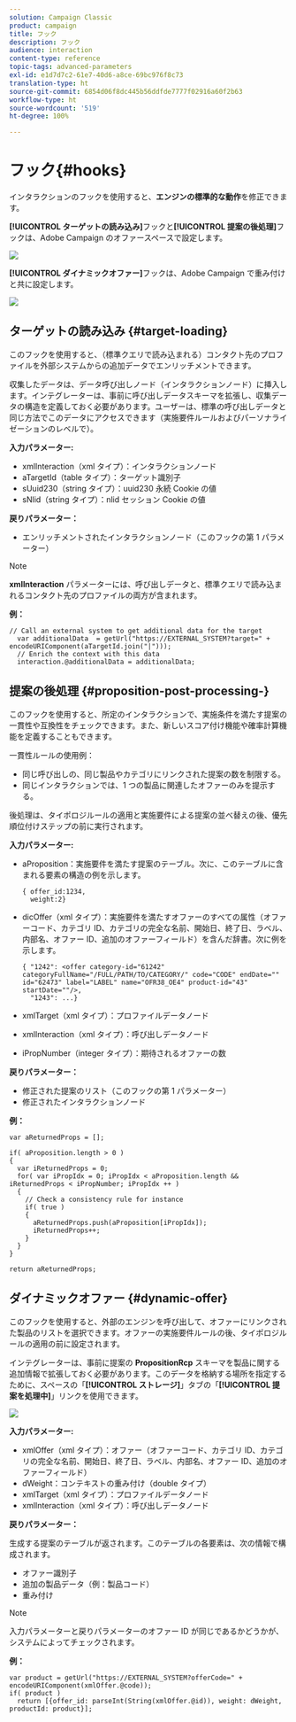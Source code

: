 ```yaml
---
solution: Campaign Classic
product: campaign
title: フック
description: フック
audience: interaction
content-type: reference
topic-tags: advanced-parameters
exl-id: e1d7d7c2-61e7-40d6-a8ce-69bc976f8c73
translation-type: ht
source-git-commit: 6854d06f8dc445b56ddfde7777f02916a60f2b63
workflow-type: ht
source-wordcount: '519'
ht-degree: 100%

---
```


# フック{#hooks}

インタラクションのフックを使用すると、**エンジンの標準的な動作**&#x200B;を修正できます。

**[!UICONTROL ターゲットの読み込み]**&#x200B;フックと&#x200B;**[!UICONTROL 提案の後処理]**&#x200B;フックは、Adobe Campaign のオファースペースで設定します。

![](assets/interaction_hooks_1.png)

**[!UICONTROL ダイナミックオファー]**&#x200B;フックは、Adobe Campaign で重み付けと共に設定します。

![](assets/interaction_hooks_2.png)

## ターゲットの読み込み {#target-loading}

このフックを使用すると、（標準クエリで読み込まれる）コンタクト先のプロファイルを外部システムからの追加データでエンリッチメントできます。

収集したデータは、データ呼び出しノード（インタラクションノード）に挿入します。インテグレーターは、事前に呼び出しデータスキーマを拡張し、収集データの構造を定義しておく必要があります。ユーザーは、標準の呼び出しデータと同じ方法でこのデータにアクセスできます（実施要件ルールおよびパーソナライゼーションのレベルで）。

**入力パラメーター:**

* xmlInteraction（xml タイプ）：インタラクションノード
* aTargetId（table タイプ）：ターゲット識別子
* sUuid230（string タイプ）：uuid230 永続 Cookie の値
* sNlid（string タイプ）：nlid セッション Cookie の値

**戻りパラメーター：**

* エンリッチメントされたインタラクションノード（このフックの第 1 パラメーター）

>[!NOTE]
>
>**xmlInteraction** パラメーターには、呼び出しデータと、標準クエリで読み込まれるコンタクト先のプロファイルの両方が含まれます。

**例：**

```
// Call an external system to get additional data for the target
  var additionalData  = getUrl("https://EXTERNAL_SYSTEM?target=" + encodeURIComponent(aTargetId.join("|")));
  // Enrich the context with this data
  interaction.@additionalData = additionalData;
```

## 提案の後処理 {#proposition-post-processing-}

このフックを使用すると、所定のインタラクションで、実施条件を満たす提案の一貫性や互換性をチェックできます。また、新しいスコア付け機能や確率計算機能を定義することもできます。

一貫性ルールの使用例：

* 同じ呼び出しの、同じ製品やカテゴリにリンクされた提案の数を制限する。
* 同じインタラクションでは、1 つの製品に関連したオファーのみを提示する。

後処理は、タイポロジルールの適用と実施要件による提案の並べ替えの後、優先順位付けステップの前に実行されます。

**入力パラメーター:**

* aProposition：実施要件を満たす提案のテーブル。次に、このテーブルに含まれる要素の構造の例を示します。

   ```
   { offer_id:1234,
     weight:2}
   ```

* dicOffer（xml タイプ）：実施要件を満たすオファーのすべての属性（オファーコード、カテゴリ ID、カテゴリの完全な名前、開始日、終了日、ラベル、内部名、オファー ID、追加のオファーフィールド）を含んだ辞書。次に例を示します。

   ```
   { "1242": <offer category-id="61242" categoryFullName="/FULL/PATH/TO/CATEGORY/" code="CODE" endDate="" id="62473" label="LABEL" name="OFR38_OE4" product-id="43" startDate=""/>,
     "1243": ...}
   ```

* xmlTarget（xml タイプ）：プロファイルデータノード
* xmlInteraction（xml タイプ）：呼び出しデータノード
* iPropNumber（integer タイプ）：期待されるオファーの数

**戻りパラメーター：**

* 修正された提案のリスト（このフックの第 1 パラメーター）
* 修正されたインタラクションノード

**例：**

```
var aReturnedProps = [];

if( aProposition.length > 0 )
{
  var iReturnedProps = 0;
  for( var iPropIdx = 0; iPropIdx < aProposition.length && iReturnedProps < iPropNumber; iPropIdx ++ )
  {
    // Check a consistency rule for instance
    if( true )
    {
      aReturnedProps.push(aProposition[iPropIdx]);
      iReturnedProps++;
    }
  }
}

return aReturnedProps;
```

## ダイナミックオファー {#dynamic-offer}

このフックを使用すると、外部のエンジンを呼び出して、オファーにリンクされた製品のリストを選択できます。オファーの実施要件ルールの後、タイポロジルールの適用の前に設定されます。

インテグレーターは、事前に提案の **PropositionRcp** スキーマを製品に関する追加情報で拡張しておく必要があります。このデータを格納する場所を指定するために、スペースの「**[!UICONTROL ストレージ]**」タブの「**[!UICONTROL 提案を処理中]**」リンクを使用できます。

![](assets/interaction_hooks_3.png)

**入力パラメーター:**

* xmlOffer（xml タイプ）：オファー（オファーコード、カテゴリ ID、カテゴリの完全な名前、開始日、終了日、ラベル、内部名、オファー ID、追加のオファーフィールド）
* dWeight：コンテキストの重み付け（double タイプ）
* xmlTarget（xml タイプ）：プロファイルデータノード
* xmlInteraction（xml タイプ）：呼び出しデータノード

**戻りパラメーター：**

生成する提案のテーブルが返されます。このテーブルの各要素は、次の情報で構成されます。

* オファー識別子
* 追加の製品データ（例：製品コード）
* 重み付け

>[!NOTE]
>
>入力パラメーターと戻りパラメーターのオファー ID が同じであるかどうかが、システムによってチェックされます。

**例：**

```
var product = getUrl("https://EXTERNAL_SYSTEM?offerCode=" + encodeURIComponent(xmlOffer.@code));
if( product )
  return [{offer_id: parseInt(String(xmlOffer.@id)), weight: dWeight, productId: product}];
```

